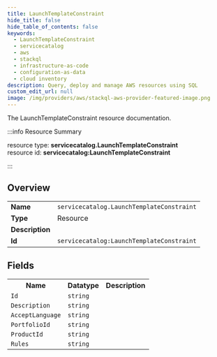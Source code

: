 ```yaml
---
title: LaunchTemplateConstraint
hide_title: false
hide_table_of_contents: false
keywords:
  - LaunchTemplateConstraint
  - servicecatalog
  - aws
  - stackql
  - infrastructure-as-code
  - configuration-as-data
  - cloud inventory
description: Query, deploy and manage AWS resources using SQL
custom_edit_url: null
image: /img/providers/aws/stackql-aws-provider-featured-image.png
---
```

The LaunchTemplateConstraint resource documentation.

:::info Resource Summary

<div class="row">
<div class="providerDocColumn">
<span>resource type:&nbsp;<b>servicecatalog.LaunchTemplateConstraint</b></span><br />
<span>resource id:&nbsp;<b>servicecatalog:LaunchTemplateConstraint</b></span><br />
</div>
</div>

:::

## Overview
<table><tbody>
<tr><td><b>Name</b></td><td><code>servicecatalog.LaunchTemplateConstraint</code></td></tr>
<tr><td><b>Type</b></td><td>Resource</td></tr>
<tr><td><b>Description</b></td><td></td></tr>
<tr><td><b>Id</b></td><td><code>servicecatalog:LaunchTemplateConstraint</code></td></tr>
</tbody></table>

## Fields
<table><tbody>
<tr><th>Name</th><th>Datatype</th><th>Description</th></tr>
<tr><td><code>Id</code></td><td><code>string</code></td><td></td></tr><tr><td><code>Description</code></td><td><code>string</code></td><td></td></tr><tr><td><code>AcceptLanguage</code></td><td><code>string</code></td><td></td></tr><tr><td><code>PortfolioId</code></td><td><code>string</code></td><td></td></tr><tr><td><code>ProductId</code></td><td><code>string</code></td><td></td></tr><tr><td><code>Rules</code></td><td><code>string</code></td><td></td></tr>
</tbody></table>